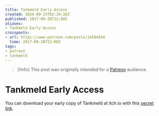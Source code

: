 ```yaml
---
title: Tankmeld Early Access
created: 2024-09-25T02:19:26Z
published: 2017-09-28T22:00Z
aliases:
- Tankmeld Early Access
crossposts:
- url: https://www.patreon.com/posts/14594934
  time: 2017-09-28T22:00Z
tags:
- patreon
- tankmeld
---
```


> [!info]
> This post was originally intended for a [Patreon](../tags/patreon.md) audience.

# Tankmeld Early Access

You can download your early copy of Tankmeld at itch.io with this [secret link](https://exodrifter.itch.io/tankmeld).
